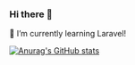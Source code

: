 ### Hi there 👋
🌱 I’m currently learning Laravel!

[![Anurag's GitHub stats](https://github-readme-stats.vercel.app/api?username=nomarine)](https://github.com/anuraghazra/github-readme-stats)
<!--
**nomarine/nomarine** is a ✨ _special_ ✨ repository because its `README.md` (this file) appears on your GitHub profile.

Here are some ideas to get you started:

- 🔭 I’m currently working on ...
- 🌱 I’m currently learning ...
- 👯 I’m looking to collaborate on ...
- 🤔 I’m looking for help with ...
- 💬 Ask me about ...
- 📫 How to reach me: ...
- 😄 Pronouns: ...
- ⚡ Fun fact: ...
-->
